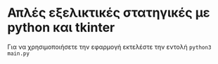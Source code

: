 # Απλές εξελικτικές στατηγικές με python και tkinter

Για να χρησιμοποιήσετε την εφαρμογή εκτελέστε την εντολή `python3 main.py`
